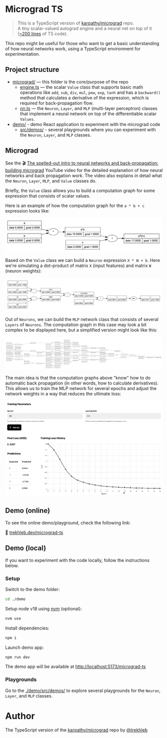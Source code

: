 # Micrograd TS

> This is a TypeScript version of [karpathy/micrograd](https://github.com/karpathy/micrograd) repo.<br />
> A tiny scalar-valued autograd engine and a neural net on top of it ([~200 lines](./micrograd/) of TS code).

This repo might be useful for those who want to get a basic understanding of how neural networks work, using a TypeScript environment for experimentation.  

## Project structure

- [micrograd/](./micrograd/) — this folder is the core/purpose of the repo
  - [engine.ts](./micrograd/engine.ts) — the scalar `Value` class that supports basic math operations like `add`, `sub`, `div`, `mul`, `pow`, `exp`, `tanh` and has a `backward()` method that calculates a derivative of the expression, which is required for back-propagation flow.
  - [nn.ts](./micrograd/nn.ts) — the `Neuron`, `Layer`, and `MLP` (multi-layer perceptron) classes that implement a neural network on top of the differentiable scalar `Values`.
- [demo/](./demo/) - demo React application to experiment with the micrograd code
  - [src/demos/](./demo/src/demos/) - several playgrounds where you can experiment with the `Neuron`, `Layer`, and `MLP` classes.

## Micrograd

See the 🎬 [The spelled-out intro to neural networks and back-propagation: building micrograd](https://www.youtube.com/watch?v=VMj-3S1tku0) YouTube video for the detailed explanation of how neural networks and back propagation work. The video also explains in detail what the `Neuron`, `Layer`, `MLP`, and `Value` classes do.

Briefly, the `Value` class allows you to build a computation graph for some expression that consists of scalar values.

Here is an example of how the computation graph for the `a * b + c` expression looks like:

![graph-1.png](./demo/src/assets/graph-1.png)

Based on the `Value` class we can build a `Neuron` expression `X * W + b`. Here we're simulating a dot-product of matrix `X` (input features) and matrix `W` (neuron weights):

![graph-2.png](./demo/src/assets/graph-2.png)

Out of `Neurons`, we can build the `MLP` network class that consists of several `Layers` of `Neurons`. The computation graph in this case may look a bit complex to be displayed here, but a simplified version might look like this:

![graph-3.png](./demo/src/assets/graph-3.png)

The main idea is that the computation graphs above "know" how to do automatic back propagation (in other words, how to calculate derivatives). This allows us to train the MLP network for several epochs and adjust the network weights in a way that reduces the ultimate loss:

![training-1.gif](./demo/src/assets/training-1.gif)

## Demo (online)

To see the online demo/playground, check the following link:

🔗 [trekhleb.dev/micrograd-ts](https://trekhleb.dev/micrograd-ts)

## Demo (local)

If you want to experiment with the code locally, follow the instructions below.

### Setup

Switch to the demo folder:

```sh
cd ./demo
```

Setup node v18 using [nvm](https://github.com/nvm-sh/nvm) (optional):

```sh
nvm use
```

Install dependencies:

```sh
npm i
```

Launch demo app:

```sh
npm run dev
```

The demo app will be available at [http://localhost:5173/micrograd-ts](http://localhost:5173/micrograd-ts)

### Playgrounds

Go to the [./demo/src/demos/](./demo/src/demos/) to explore several playgrounds for the `Neuron`, `Layer`, and `MLP` classes.

# Author

The TypeScript version of the [karpathy/micrograd](https://github.com/karpathy/micrograd) repo by [@trekhleb](https://trekhleb.dev)
